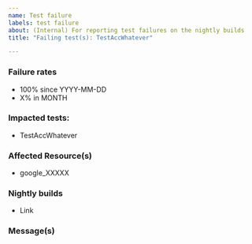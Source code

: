 ```yaml
---
name: Test failure
labels: test failure
about: (Internal) For reporting test failures on the nightly builds
title: "Failing test(s): TestAccWhatever"

---
```

<!--- This is a template for reporting test failures on nightly builds. It should only be used by core contributors who have access to our CI/CD results. --->

### Failure rates

- 100% since YYYY-MM-DD
- X% in MONTH

### Impacted tests:
<!-- List all impacted tests for searchability. The title of the issue can instead list one or more groups of tests, or describe the overall root cause. -->

- TestAccWhatever

### Affected Resource(s)

<!--- List the affected resources and data sources. Use google_* if all resources or data sources are affected. --->

* google_XXXXX


### Nightly builds

<!-- Link to the nightly build(s), ideally with one impacted test opened -->
- Link

<!-- The error message that displays in the tests tab, for reference -->
### Message(s)

```

```
